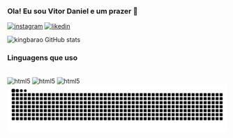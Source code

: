 ### Ola! Eu sou Vitor Daniel e um prazer 👋

[![instagram](https://img.shields.io/badge/Instagram-E4405F?style=for-the-badge&logo=instagram&logoColor=white)](https://instagram.com/vitor.1d)
[![likedin](https://img.shields.io/badge/LinkedIn-0077B5?style=for-the-badge&logo=linkedin&logoColor=white)](https://linkedin.com/in/vitor-daniel-a2627326a)


![kingbarao GitHub stats](https://github-readme-stats.vercel.app/api?username=kingbarao&show_icons=true&theme=radical)

### Linguagens que uso 
<div style="display: incline_block"><br/>
<img align="center" alt="html5" src="https://img.shields.io/badge/CSS-239120?&style=for-the-badge&logo=css3&logoColor=white"/>
<img align="center" alt="html5" src="https://img.shields.io/badge/HTML-239120?style=for-the-badge&logo=html5&logoColor=whit"/>
<img align="center" alt="html5" src="https://img.shields.io/badge/Python-3776AB?style=for-the-badge&logo=python&logoColor=white"/>
</div>

<picture align="center">
  <source media="(prefers-color-scheme: dark)" srcset="https://raw.githubusercontent.com/BaraoVitor/BaraoVitor/output/github-contribution-grid-snake-dark.svg">
  <source media="(prefers-color-scheme: light)" srcset="https://raw.githubusercontent.com/BaraoVitor/BaraoVitor/output/github-contribution-grid-snake-dark.svg">
  <img align="center" alt="github contribution grid snake animation" src="https://raw.githubusercontent.com/BaraoVitor/BaraoVitor/output/github-contribution-grid-snake.svg">
</picture>
